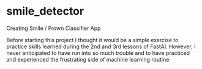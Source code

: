 # smile_detector
Creating Smile / Frown Classifier App

Before starting this project I thought it would be a simple exercise to practice skills learned during the 2nd and 3rd lessons of FastAI. However, I never anticipated to have run into so much trouble and to have practiced and experienced the frustrating side of machine learning routine.
